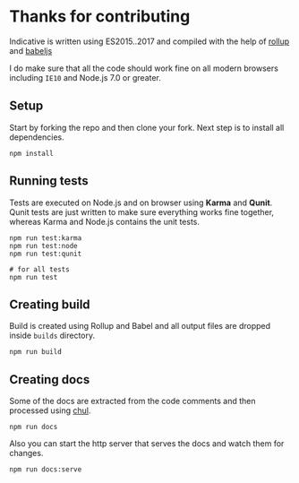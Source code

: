 # Thanks for contributing

Indicative is written using ES2015..2017 and compiled with the help of [rollup](https://rollupjs.org/) and [babeljs](https://babeljs.io/)

I do make sure that all the code should work fine on all modern browsers including `IE10` and Node.js 7.0 or greater.

## Setup
Start by forking the repo and then clone your fork. Next step is to install all dependencies.

```
npm install
```

## Running tests
Tests are executed on Node.js and on browser using **Karma** and **Qunit**. Qunit tests are just written to make sure everything works fine together, whereas Karma and Node.js contains the unit tests.

```
npm run test:karma
npm run test:node
npm run test:qunit

# for all tests
npm run test
```

## Creating build
Build is created using Rollup and Babel and all output files are dropped inside `builds` directory.

```
npm run build
```

## Creating docs
Some of the docs are extracted from the code comments and then processed using [chul](https://github.com/thetutlage/chul).

```
npm run docs
```

Also you can start the http server that serves the docs and watch them for changes.

```
npm run docs:serve
```
